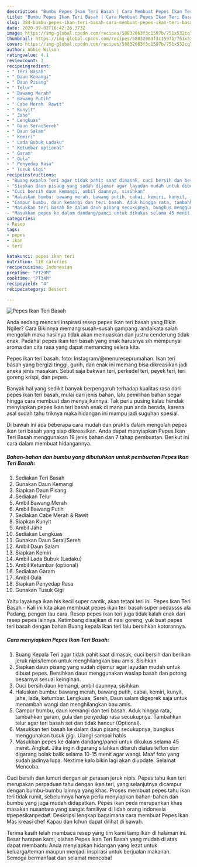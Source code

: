 ```yaml
---
description: "Bumbu Pepes Ikan Teri Basah | Cara Membuat Pepes Ikan Teri Basah Yang Enak Dan Lezat"
title: "Bumbu Pepes Ikan Teri Basah | Cara Membuat Pepes Ikan Teri Basah Yang Enak Dan Lezat"
slug: 384-bumbu-pepes-ikan-teri-basah-cara-membuat-pepes-ikan-teri-basah-yang-enak-dan-lezat
date: 2020-09-02T16:42:26.373Z
image: https://img-global.cpcdn.com/recipes/58832063f3c1597b/751x532cq70/pepes-ikan-teri-basah-foto-resep-utama.jpg
thumbnail: https://img-global.cpcdn.com/recipes/58832063f3c1597b/751x532cq70/pepes-ikan-teri-basah-foto-resep-utama.jpg
cover: https://img-global.cpcdn.com/recipes/58832063f3c1597b/751x532cq70/pepes-ikan-teri-basah-foto-resep-utama.jpg
author: Abbie Wilson
ratingvalue: 4.1
reviewcount: 3
recipeingredient:
- " Teri Basah"
- " Daun Kemangi"
- " Daun Pisang"
- " Telur"
- " Bawang Merah"
- " Bawang Putih"
- " Cabe Merah  Rawit"
- " Kunyit"
- " Jahe"
- " Lengkuas"
- " Daun SeraiSereh"
- " Daun Salam"
- " Kemiri"
- " Lada Bubuk Ladaku"
- " Ketumbar optional"
- " Garam"
- " Gula"
- " Penyedap Rasa"
- " Tusuk Gigi"
recipeinstructions:
- "Buang Kepala Teri agar tidak pahit saat dimasak, cuci bersih dan berikan jeruk nipis/lemon untuk menghilangkan bau amis. Sisihkan"
- "Siapkan daun pisang yang sudah dijemur agar layudan mudah untuk dibuat pepes. Bersihkan daun menggunakan waslap basah dan potong besarnya sesuai keinginan."
- "Cuci bersih daun kemangi, ambil daunnya, sisihkan"
- "Haluskan bumbu: bawang merah, bawang putih, cabai, kemiri, kunyit, jahe, lada, ketumbar. Lengkuas, Sereh, Daun salam digeprek saja untuk menambah wangi dan menghilangkan bau amis."
- "Campur bumbu, daun kemangi dan teri basah. Aduk hingga rata, tambahkan garam, gula dan penyedap rasa secukupnya. Tambahkan telur agar teri basah set dan tidak hancur (Optional)."
- "Masukkan teri basah ke dalam daun pisang secukupnya, bungkus menggunakan tusuk gigi. Ulangi sampai habis"
- "Masukkan pepes ke dalam dandang/panci untuk dikukus selama 45 menit. Angkat. Jika ingin digarang silahkan ditaruh diatas teflon dan digarang bolak balik selama 10-15 menit agar wangi. Maaf foto yang sudah jadinya lupa. Nextime kalo bikin lagi akan diupdate. Selamat Mencoba."
categories:
- Resep
tags:
- pepes
- ikan
- teri

katakunci: pepes ikan teri 
nutrition: 118 calories
recipecuisine: Indonesian
preptime: "PT29M"
cooktime: "PT34M"
recipeyield: "4"
recipecategory: Dessert

---
```



![Pepes Ikan Teri Basah](https://img-global.cpcdn.com/recipes/58832063f3c1597b/751x532cq70/pepes-ikan-teri-basah-foto-resep-utama.jpg)

Anda sedang mencari inspirasi resep pepes ikan teri basah yang Bikin Ngiler? Cara Bikinnya memang susah-susah gampang. andaikata salah mengolah maka hasilnya tidak akan memuaskan dan justru cenderung tidak enak. Padahal pepes ikan teri basah yang enak harusnya sih mempunyai aroma dan cita rasa yang dapat memancing selera kita.

Pepes ikan teri basah. foto: Instagram/@menureseprumahan. Ikan teri basah yang bergizi tinggi, gurih, dan enak ini memang bisa dikreasikan jadi aneka jenis masakan. Sebut saja bakwan teri, perkedel teri, peyek teri, teri goreng krispi, dan pepes.

Banyak hal yang sedikit banyak berpengaruh terhadap kualitas rasa dari pepes ikan teri basah, mulai dari jenis bahan, lalu pemilihan bahan segar hingga cara membuat dan menyajikannya. Tak perlu pusing kalau hendak menyiapkan pepes ikan teri basah enak di mana pun anda berada, karena asal sudah tahu triknya maka hidangan ini mampu jadi suguhan spesial.


Di bawah ini ada beberapa cara mudah dan praktis dalam mengolah pepes ikan teri basah yang siap dikreasikan. Anda dapat menyiapkan Pepes Ikan Teri Basah menggunakan 19 jenis bahan dan 7 tahap pembuatan. Berikut ini cara dalam membuat hidangannya.

<!--inarticleads1-->

##### Bahan-bahan dan bumbu yang dibutuhkan untuk pembuatan Pepes Ikan Teri Basah:

1. Sediakan  Teri Basah
1. Gunakan  Daun Kemangi
1. Siapkan  Daun Pisang
1. Sediakan  Telur
1. Ambil  Bawang Merah
1. Ambil  Bawang Putih
1. Sediakan  Cabe Merah &amp; Rawit
1. Siapkan  Kunyit
1. Ambil  Jahe
1. Sediakan  Lengkuas
1. Gunakan  Daun Serai/Sereh
1. Ambil  Daun Salam
1. Siapkan  Kemiri
1. Ambil  Lada Bubuk (Ladaku)
1. Ambil  Ketumbar (optional)
1. Sediakan  Garam
1. Ambil  Gula
1. Siapkan  Penyedap Rasa
1. Gunakan  Tusuk Gigi


Yaitu layaknya ikan his kecil super cantik, akan tetapi teri ini. Pepes Ikan Teri Basah - Kali ini kita akan membuat pepes ikan teri basah super pedassss ala Padang, pengen tau cara. Resep pepes ikan teri juga tidak kalah enak dari resep pepes lainnya. Ketimbang disajikan di nasi goreng, yuk buat pepes teri basah dengan bahan Buang kepala ikan teri lalu bersihkan kotorannya. 

<!--inarticleads2-->

##### Cara menyiapkan Pepes Ikan Teri Basah:

1. Buang Kepala Teri agar tidak pahit saat dimasak, cuci bersih dan berikan jeruk nipis/lemon untuk menghilangkan bau amis. Sisihkan
1. Siapkan daun pisang yang sudah dijemur agar layudan mudah untuk dibuat pepes. Bersihkan daun menggunakan waslap basah dan potong besarnya sesuai keinginan.
1. Cuci bersih daun kemangi, ambil daunnya, sisihkan
1. Haluskan bumbu: bawang merah, bawang putih, cabai, kemiri, kunyit, jahe, lada, ketumbar. Lengkuas, Sereh, Daun salam digeprek saja untuk menambah wangi dan menghilangkan bau amis.
1. Campur bumbu, daun kemangi dan teri basah. Aduk hingga rata, tambahkan garam, gula dan penyedap rasa secukupnya. Tambahkan telur agar teri basah set dan tidak hancur (Optional).
1. Masukkan teri basah ke dalam daun pisang secukupnya, bungkus menggunakan tusuk gigi. Ulangi sampai habis
1. Masukkan pepes ke dalam dandang/panci untuk dikukus selama 45 menit. Angkat. Jika ingin digarang silahkan ditaruh diatas teflon dan digarang bolak balik selama 10-15 menit agar wangi. Maaf foto yang sudah jadinya lupa. Nextime kalo bikin lagi akan diupdate. Selamat Mencoba.


Cuci bersih dan lumuri dengan air perasan jeruk nipis. Pepes tahu ikan teri merupakan perpaduan tahu dengan ikan teri, yang selanjutnya dicampur dengan bumbu-bumbu lainnya yang khas. Proses membuat pepes tahu ikan teri tidak rumit, sebelumnya hanya perlu menyiapkan bahan-bahan dan bumbu yang juga mudah didapatkan. Pepes ikan peda merupankan khas masakan nusantara yang sangat familiyar di lidah orang indonesia #pepesikanpeda#. Deskripsi lengkap bagaimana cara membuat Pepes Ikan Mas kreasi chef Kapau dan Ichun dapat dilihat di bawah. 

Terima kasih telah membaca resep yang tim kami tampilkan di halaman ini. Besar harapan kami, olahan Pepes Ikan Teri Basah yang mudah di atas dapat membantu Anda menyiapkan hidangan yang lezat untuk keluarga/teman maupun menjadi inspirasi untuk berjualan makanan. Semoga bermanfaat dan selamat mencoba!

